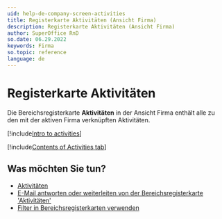 ```yaml
---
uid: help-de-company-screen-activities
title: Registerkarte Aktivitäten (Ansicht Firma)
description: Registerkarte Aktivitäten (Ansicht Firma)
author: SuperOffice RnD
so.date: 06.29.2022
keywords: Firma
so.topic: reference
language: de
---
```


# Registerkarte Aktivitäten

Die Bereichsregisterkarte **Aktivitäten** in der Ansicht Firma enthält alle zu den mit der aktiven Firma verknüpften Aktivitäten.

[!include[Intro to activities](../../../learn/includes/intro-activities.md)]

[!include[Contents of Activities tab](../../../learn/includes/activities-tab.md)]

## Was möchten Sie tun?

* [Aktivitäten][1]
* [E-Mail antworten oder weiterleiten von der Bereichsregisterkarte 'Aktivitäten'][3]
* [Filter in Bereichsregisterkarten verwenden][5]

<!-- Referenced links -->
[1]: ../../../learn/activity/index.md
[3]: ../../../learn/activity/send-email.md
[5]: ../../../learn/section-tabs/filter.md

<!-- Referenced images -->
